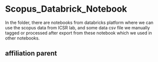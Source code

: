 # Scopus_Databrick_Notebook
In the folder, there are notebooks from databricks platform where we can use the scopus data from ICSR lab, and some data csv file we manually tagged or processed after export from these notebook which we used in other notebooks.

## affiliation parent